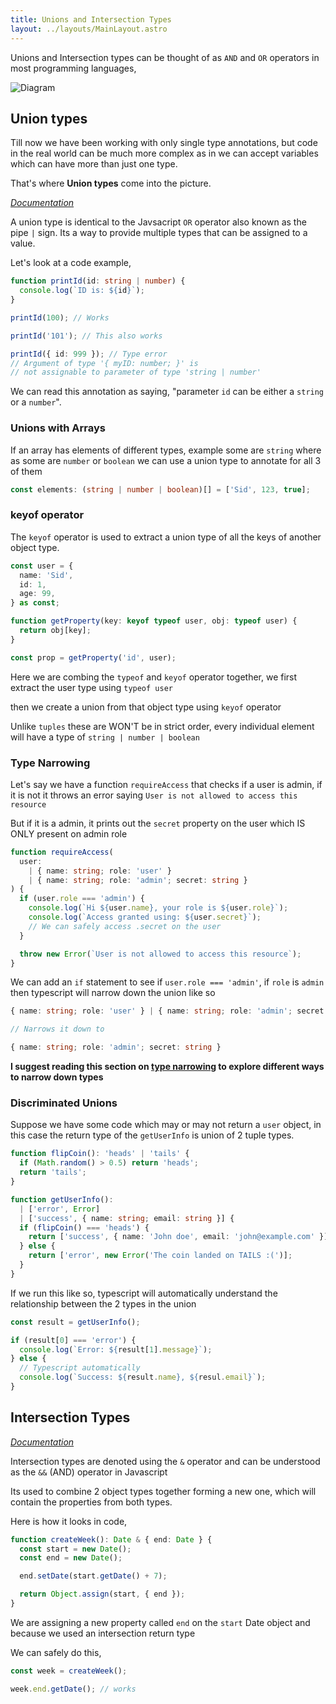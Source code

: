 ```yaml
---
title: Unions and Intersection Types
layout: ../layouts/MainLayout.astro
---
```


Unions and Intersection types can be thought of as `AND` and `OR` operators in most programming languages,

![Diagram](https://www.typescript-training.com/static/a1f71546ccdea12ccbc62e7643b6aaa1/2bef9/venn.png)

## Union types

Till now we have been working with only single type annotations, but code in the real world can be much more complex as in
we can accept variables which can have more than just one type.

That's where **Union types** come into the picture.

[_Documentation_](https://www.typescriptlang.org/docs/handbook/2/everyday-types.html#union-types)

A union type is identical to the Javsacript `OR` operator also known as the pipe `|` sign. Its a way to provide multiple types that can be assigned to a value.

Let's look at a code example,

```ts
function printId(id: string | number) {
  console.log(`ID is: ${id}`);
}

printId(100); // Works

printId('101'); // This also works

printId({ id: 999 }); // Type error
// Argument of type '{ myID: number; }' is
// not assignable to parameter of type 'string | number'
```

We can read this annotation as saying, "parameter `id` can be either a `string` or a `number`".

### Unions with Arrays

If an array has elements of different types, example some are `string` where as some are `number` or `boolean`
we can use a union type to annotate for all 3 of them

```ts
const elements: (string | number | boolean)[] = ['Sid', 123, true];
```

### keyof operator

The `keyof` operator is used to extract a union type of all the keys of another object type.

```ts
const user = {
  name: 'Sid',
  id: 1,
  age: 99,
} as const;

function getProperty(key: keyof typeof user, obj: typeof user) {
  return obj[key];
}

const prop = getProperty('id', user);
```

Here we are combing the `typeof` and `keyof` operator together, we first extract the user type using `typeof user`

then we create a union from that object type using `keyof` operator


Unlike `tuples` these are WON'T be in strict order,
every individual element will have a type of `string | number | boolean`

### Type Narrowing

Let's say we have a function `requireAccess` that checks if a user is admin, if it is not it throws an
error saying `User is not allowed to access this resource`

But if it is a admin, it prints out the `secret` property on the user which IS ONLY present on admin role

```ts
function requireAccess(
  user:
    | { name: string; role: 'user' }
    | { name: string; role: 'admin'; secret: string }
) {
  if (user.role === 'admin') {
    console.log(`Hi ${user.name}, your role is ${user.role}`);
    console.log(`Access granted using: ${user.secret}`);
    // We can safely access .secret on the user
  }

  throw new Error(`User is not allowed to access this resource`);
}
```

We can add an `if` statement to see if `user.role === 'admin'`, if `role` is `admin` then typescript will narrow down the union like so

```ts
{ name: string; role: 'user' } | { name: string; role: 'admin'; secret: string }

// Narrows it down to

{ name: string; role: 'admin'; secret: string }
```

**I suggest reading this section on [type narrowing](https://www.typescriptlang.org/docs/handbook/2/narrowing.html) to explore different ways to narrow down types**

### Discriminated Unions

Suppose we have some code which may or may not return a `user` object, in this case the return type of the
`getUserInfo` is union of 2 tuple types.

```ts
function flipCoin(): 'heads' | 'tails' {
  if (Math.random() > 0.5) return 'heads';
  return 'tails';
}

function getUserInfo():
  | ['error', Error]
  | ['success', { name: string; email: string }] {
  if (flipCoin() === 'heads') {
    return ['success', { name: 'John doe', email: 'john@example.com' }];
  } else {
    return ['error', new Error('The coin landed on TAILS :(')];
  }
}
```

If we run this like so, typescript will automatically understand the relationship between the 2 types in the union

```ts
const result = getUserInfo();

if (result[0] === 'error') {
  console.log(`Error: ${result[1].message}`);
} else {
  // Typescript automatically
  console.log(`Success: ${result.name}, ${resul.email}`);
}
```

## Intersection Types

[_Documentation_](https://www.typescriptlang.org/docs/handbook/2/objects.html#intersection-types)

Intersection types are denoted using the `&` operator and can be understood as the `&&` (AND) operator in Javascript

Its used to combine 2 object types together forming a new one, which will contain the properties from both types.

Here is how it looks in code,

```ts
function createWeek(): Date & { end: Date } {
  const start = new Date();
  const end = new Date();

  end.setDate(start.getDate() + 7);

  return Object.assign(start, { end });
}
```

We are assigning a new property called `end` on the `start` Date object and because we used an intersection return type

We can safely do this,

```ts
const week = createWeek();

week.end.getDate(); // works
```
